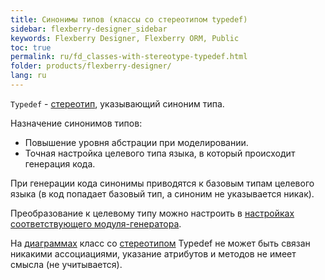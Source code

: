 ```yaml
---
title: Синонимы типов (классы со стереотипом typedef) 
sidebar: flexberry-designer_sidebar
keywords: Flexberry Designer, Flexberry ORM, Public
toc: true
permalink: ru/fd_classes-with-stereotype-typedef.html
folder: products/flexberry-designer/
lang: ru
---
```


`Typedef` - [стереотип](fd_key-concepts-flexberry-designer.html), указывающий синоним типа. 

Назначение синонимов типов:
* Повышение уровня абстрации при моделировании.
* Точная настройка целевого типа языка, в который происходит генерация кода.

При генерации кода синонимы приводятся к базовым типам целевого языка (в код попадает базовый тип, а синоним не указывается никак).

Преобразование к целевому типу можно настроить в [настройках соответствующего модуля-генератора](fd_types-map.html).

На [диаграммах](fd_class-diagram.html) класс со [стереотипом](fd_key-concepts-flexberry-designer.html) Typedef не может быть связан никакими ассоциациями, указание атрибутов и методов не имеет смысла (не учитывается).
